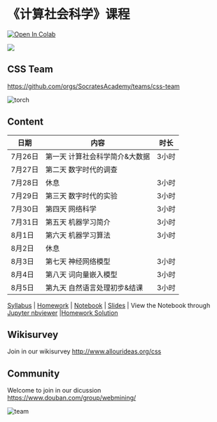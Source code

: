 # 《计算社会科学》课程

[![Open In Colab](https://colab.research.google.com/assets/colab-badge.svg)](https://colab.research.google.com/github/SocratesAcademy/css/blob/master/notebook/0-content.ipynb)

![](./assets/chengjun.png)


## CSS Team

https://github.com/orgs/SocratesAcademy/teams/css-team


![torch](/assets/torch.gif)

## Content


| 日期     | 内容                                    | 时长   |
| -------- | --------------------------------------- | ------ |
| 7月26日  | 第一天 计算社会科学简介&大数据   | 3小时  |
| 7月27日 | 第二天 数字时代的调查        |  |
| 7月28日 | 休息    | 3小时  |
| 7月29日  | 第三天 数字时代的实验 | 3小时  |
| 7月30日 | 第四天    网络科学    | 3小时  |
| 7月31日 | 第五天 机器学习简介   | 3小时  |
| 8月1日 | 第六天 机器学习算法    | 3小时 |
| 8月2日  | 休息  |   |
| 8月3日 | 第七天 神经网络模型      | 3小时 |
| 8月4日 | 第八天 词向量嵌入模型  | 3小时 |
| 8月5日 | 第九天 自然语言处理初步&结课       | 3小时  |

<!-- #region -->

[Syllabus](Syllabus.pdf)  | [Homework](/homework/)  |  [Notebook](/notebook/) | [Slides](/notebook/README.md) | View the Notebook through [Jupyter nbviewer](https://nbviewer.jupyter.org/github/SocratesAcademy/css/tree/master/notebook/) |[Homework Solution](https://github.com/SocratesAcademy/css-homework-solution)


## Wikisurvey

Join in our wikisurvey http://www.allourideas.org/css

## Community

Welcome to join in our dicussion https://www.douban.com/group/webmining/


![team](/assets/khan_mov.gif)

<!-- #endregion -->

